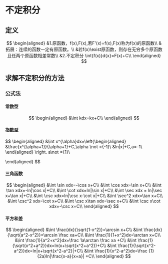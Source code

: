 # 不定积分
## 定义
$$
\begin{aligned}
    &1.原函数，f(x),F(x),若F'(x)=f(x),F(x)称为f(x)的原函数\\
    &拓展：连续的函数一定有原函数。\\
    &若f(x)\exist原函数，则存在无穷多个原函数且任两个原函数相差常数\\
    &2.不定积分 \int{f(x)}d{x}=F(x)+C\\
\end{aligned}
$$
## 求解不定积分的方法
### 公式法
#### 常数型
$$
\begin{aligned}
    &\int kdx=kx+C\\
\end{aligned}
$$
#### 指数型
$$
\begin{aligned}
   &\int x^{\alpha}dx=\left\{\begin{aligned}
        &\frac{x^{\alpha+1}}{\alpha+1}+C,\alpha \not ={-1}\\
        &ln|x|+C,a=-1\\
    \end{aligned}
    \right. a\not ={1}\\

\end{aligned}
$$
#### 三角函数
$$
\begin{aligned}
    &\int \sin xdx=-\cos x+C\\
    &\int \cos xdx=\sin x+C\\
    &\int \tan xdx=-ln|\cos x|+C\\
    &\int \cot xdx=ln|\sin x|+C\\
    &\int \sec xdx = ln|\sec x+\tan x|+C\\
    &\int \csc xdx=ln|\csc x-\cot x|+C\\
    &\int \sec^2 xdx=\tan x+C\\
    &\int \csc^2 xdx=\cot x+C\\
    &\int \csc x\tan xdx=\sec x+C\\
    &\int \csc x\cot xdx=-\csc x+C\\
\end{aligned}
$$
#### 平方和差
$$
\begin{aligned}
    &\int \frac{dx}{\sqrt{1-x^2}}=\arcsin x+C\\
    &\int \frac{dx}{\sqrt{a^2-x^2}}=\arcsin \frac xa+C\\
    &\int \frac{1}{1+x^2}dx=\arctan x+C\\
    &\int \frac{1}{a^2+x^2}dx=\frac 1a\arctan \frac xa +C\\
    &\int \frac{1}{\sqrt{x^2+a^2}}dx=ln(x+\sqrt{x^2+a^2})+C\\
    &\int \frac{1}{\sqrt{x^2-a^2}}dx=ln|x+\sqrt{x^2-a^2}|+C\\
    &\int \frac{1}{x^2-a^2}dx=\frac {1}{2a}ln|\frac{x-a}{x+a}| +C\\
\end{aligned}
$$